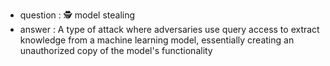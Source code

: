 - question : 🕵️ model stealing
- answer : A type of attack where adversaries use query access to extract knowledge from a machine learning model, essentially creating an unauthorized copy of the model's functionality